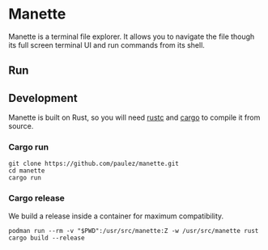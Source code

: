 # Manette

Manette is a terminal file explorer. It allows you to navigate the file though its full screen terminal UI and run commands from its shell.

## Run

## Development

Manette is built on Rust, so you will need [rustc](https://www.rust-lang.org/tools/install) and [cargo](https://doc.rust-lang.org/cargo/getting-started/installation.html) to compile it from source.

### Cargo run

```
git clone https://github.com/paulez/manette.git
cd manette
cargo run
```

### Cargo release

We build a release inside a container for maximum compatibility.

```
podman run --rm -v "$PWD":/usr/src/manette:Z -w /usr/src/manette rust cargo build --release
```
